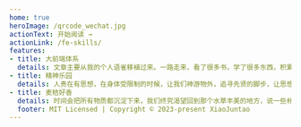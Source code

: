 ```yaml
---
home: true
heroImage: /qrcode_wechat.jpg
actionText: 开始阅读 →
actionLink: /fe-skills/
features:
- title: 大前端体系
  details: 文章主要从我的个人语雀移植过来。一路走来，看了很多书，学了很多东西，积累了很多、分享了很多，这是我的知识库，让我为之付出心血的、为之自豪的知识库。
- title: 精神乐园
  details: 人贵在有思想，在身体受限制的时候，让我们神游物外，追寻先贤的脚步，让思想自由的飞翔。
- title: 麦秸好香
  details: 时间会把所有物质都沉淀下来，我们终究渴望回到那个水草丰美的地方，说一些朴素的话，获得一些朴素的情感。
  footer: MIT Licensed | Copyright © 2023-present XiaoJuntao
---
```

